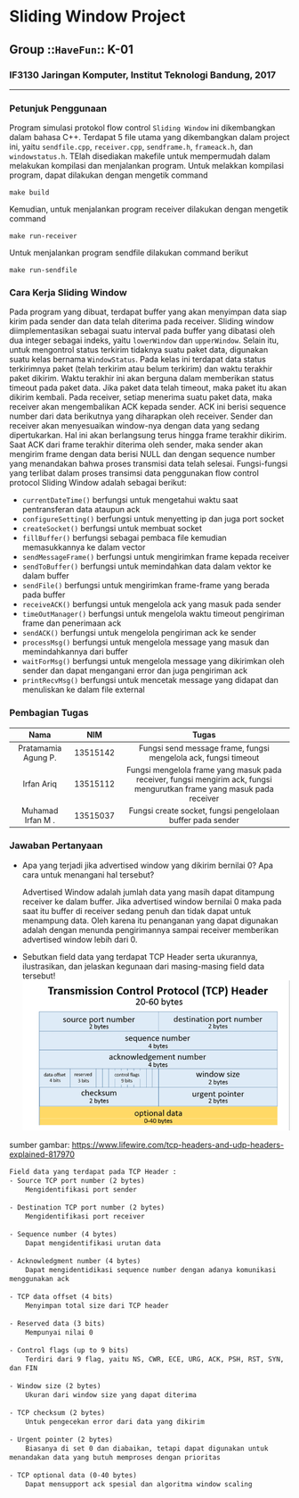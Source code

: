 # Sliding Window Project
## Group ::`HaveFun`:: K-01
### IF3130 Jaringan Komputer, Institut Teknologi Bandung, 2017
---------------------------------------------------------------
### Petunjuk Penggunaan
Program simulasi protokol flow control `Sliding Window` ini dikembangkan dalam bahasa C++. Terdapat 5 file utama yang dikembangkan dalam project ini, yaitu `sendfile.cpp`, `receiver.cpp`, `sendframe.h`, `frameack.h`, dan `windowstatus.h`. TElah disediakan makefile untuk mempermudah dalam melakukan kompilasi dan menjalankan program.
Untuk melakkan kompilasi program, dapat dilakukan dengan mengetik command
```
make build
```
Kemudian, untuk menjalankan program receiver dilakukan dengan mengetik command
```
make run-receiver
```
Untuk menjalankan program sendfile dilakukan command berikut
```
make run-sendfile
```

### Cara Kerja Sliding Window
Pada program yang dibuat, terdapat buffer yang akan menyimpan data siap kirim pada sender dan data telah diterima pada receiver. Sliding window diimplementasikan sebagai suatu interval pada buffer yang dibatasi oleh dua integer sebagai indeks, yaitu `lowerWindow` dan `upperWindow`. Selain itu, untuk mengontrol status terkirim tidaknya suatu paket data, digunakan suatu kelas bernama `WindowStatus`. Pada kelas ini terdapat data status terkirimnya paket (telah terkirim atau belum terkirim) dan waktu terakhir paket dikirim. Waktu terakhir ini akan berguna dalam memberikan status timeout pada paket data. Jika paket data telah timeout, maka paket itu akan dikirim kembali. Pada receiver, setiap menerima suatu paket data, maka receiver akan mengembalikan ACK kepada sender. ACK ini berisi sequence number dari data berikutnya yang diharapkan oleh receiver. Sender dan receiver akan menyesuaikan window-nya dengan data yang sedang dipertukarkan. Hal ini akan berlangsung terus hingga frame terakhir dikirim. Saat ACK dari frame terakhir diterima oleh sender, maka sender akan mengirim frame dengan data berisi NULL dan dengan sequence number yang menandakan bahwa proses transmisi data telah selesai.
Fungsi-fungsi yang terlibat dalam proses transimsi data penggunakan flow control protocol Sliding Window adalah sebagai berikut:
- `currentDateTime()` berfungsi untuk mengetahui waktu saat pentransferan data ataupun ack
- `configureSetting()` berfungsi untuk menyetting ip dan juga port socket
- `createSocket()` berfungsi untuk membuat socket
- `fillBuffer()` berfungsi sebagai pembaca file kemudian memasukkannya ke dalam vector
- `sendMessageFrame()` berfungsi untuk mengirimkan frame kepada receiver
- `sendToBuffer()` berfungsi untuk memindahkan data dalam vektor ke dalam buffer
- `sendFile()` berfungsi untuk mengirimkan frame-frame yang berada pada buffer
- `receiveACK()` berfungsi untuk mengelola ack yang masuk pada sender
- `timeOutManager()` berfungsi untuk mengelola waktu timeout pengiriman frame dan penerimaan ack
- `sendACK()` berfungsi untuk mengelola pengiriman ack ke sender
- `processMsg()` berfungsi untuk mengelola message yang masuk dan memindahkannya dari buffer
- `waitForMsg()` berfungsi untuk mengelola message yang dikirimkan oleh sender dan dapat mengangani error dan juga pengiriman ack
- `printRecvMsg()` berfungsi untuk mencetak message yang didapat dan menuliskan ke dalam file external

### Pembagian Tugas
| Nama | NIM | Tugas  | 
|:-:|:-:|:-:|
|Pratamamia Agung P.| 13515142  | Fungsi send message frame, fungsi mengelola ack, fungsi timeout    |
|  Irfan Ariq | 13515112  | Fungsi mengelola frame yang masuk pada receiver, fungsi mengirim ack, fungsi mengurutkan frame yang masuk pada receiver |
| Muhamad Irfan M . |  13515037 | Fungsi create socket, fungsi pengelolaan buffer pada sender  |

### Jawaban Pertanyaan
- Apa yang terjadi jika advertised window yang dikirim bernilai 0? Apa cara untuk menangani hal tersebut?

    Advertised Window adalah jumlah data yang masih dapat ditampung receiver ke dalam buffer. Jika advertised window bernilai 0 maka pada saat itu buffer di receiver sedang penuh dan tidak dapat untuk menampung data. Oleh karena itu penanganan yang dapat digunakan adalah dengan menunda pengirimannya sampai receiver memberikan advertised window lebih dari 0.

- Sebutkan field data yang terdapat TCP Header serta ukurannya, ilustrasikan, dan jelaskan kegunaan dari masing-masing field data tersebut!
![TCP Header](tcp-header.png)

sumber gambar: https://www.lifewire.com/tcp-headers-and-udp-headers-explained-817970
    
    Field data yang terdapat pada TCP Header :
    - Source TCP port number (2 bytes) 
    	Mengidentifikasi port sender

    - Destination TCP port number (2 bytes)
    	Mengidentifikasi port receiver
 
    - Sequence number (4 bytes)
    	Dapat mengidentifikasi urutan data
 
    - Acknowledgment number (4 bytes)
    	Dapat mengidentidikasi sequence number dengan adanya komunikasi menggunakan ack
 
    - TCP data offset (4 bits)
    	Menyimpan total size dari TCP header
 
    - Reserved data (3 bits)
    	Mempunyai nilai 0
 
    - Control flags (up to 9 bits)
    	Terdiri dari 9 flag, yaitu NS, CWR, ECE, URG, ACK, PSH, RST, SYN, dan FIN
 
    - Window size (2 bytes)
 		Ukuran dari window size yang dapat diterima

    - TCP checksum (2 bytes)
    	Untuk pengecekan error dari data yang dikirim
 
    - Urgent pointer (2 bytes)
    	Biasanya di set 0 dan diabaikan, tetapi dapat digunakan untuk menandakan data yang butuh memproses dengan prioritas
 
    - TCP optional data (0-40 bytes)
    	Dapat mensupport ack spesial dan algoritma window scaling
